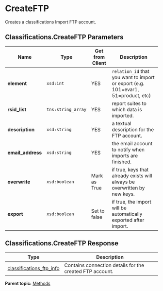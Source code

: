 # CreateFTP

Creates a classifications Import FTP account.

## Classifications.CreateFTP Parameters

|Name|Type|Get from Client|Description|
|----|----|------------------------------|-----------|
| **element** | `xsd:int` | YES | `relation_id` that you want to import or export \(e.g. 101=evar1, 51=product, etc\) |
| **rsid\_list** | `tns:string_array` | YES | report suites to which data is imported. |
| **description** | `xsd:string` | YES | a textual description for the FTP account. |
| **email\_address** | `xsd:string` | YES | the email account to notify when imports are finished. |
| **overwrite** | `xsd:boolean` | Mark as True | if true, keys that already exists will always be overwritten by new keys. |
| **export** | `xsd:boolean` | Set to false | if true, the import will be automatically exported after import. |

## Classifications.CreateFTP Response

| Type | Description |
|--------|---------------|
| [classifications\_ftp\_info](../data_types/r_classifications_ftp_info.md#) | Contains connection details for the created FTP account. |

**Parent topic:** [Methods](../methods/classifications_methods.md)

